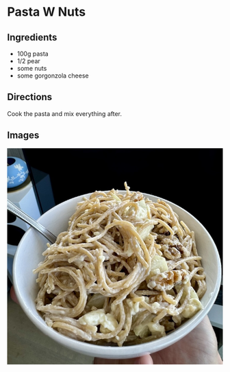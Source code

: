 # Pasta W Nuts

## Ingredients

* 100g pasta
* 1/2 pear
* some nuts
* some gorgonzola cheese

## Directions
Cook the pasta and mix everything after.

## Images

![](/images/pasta_pear_and_walnuts.jpeg)
